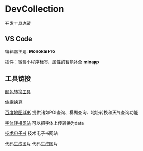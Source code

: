 # DevCollection
开发工具收藏


## VS Code 

编辑器主题: **Monokai Pro**

插件：微信小程序标签、属性的智能补全 **minapp**

## 工具链接

[颜色转换工具](http://www.yuangongju.com/color "空")

[像素换算](http://pxtoem.com/)

[百度地图SDK](http://lbsyun.baidu.com/) 提供诸如POI查询、模糊查询、地址转换和天气查询功能

[字体转换网站](https://transfonter.org/) 可以把字体上传转换为data

[技术电子书](http://uyi2.com/albumMovieList?id=77&name=web%E5%89%8D%E7%AB%AF%E7%B2%BE%E5%93%81%E7%94%B5%E5%AD%90%E4%B9%A6%E5%85%A8%E9%9B%86)   技术电子书网站

[代码生成图片](https://carbon.now.sh/?bg=rgba(171%2C%20184%2C%20195%2C%201)&t=lucario&wt=none&l=auto&ds=true&dsyoff=20px&dsblur=68px&wc=true&wa=true&pv=48px&ph=32px&ln=false&fm=Hack&fs=14px&lh=133%25&si=false&es=2x&wm=false&ts=false) 代码生成图片
